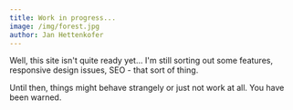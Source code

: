 ```yaml
---
title: Work in progress...
image: /img/forest.jpg
author: Jan Hettenkofer
---
```


Well, this site isn't quite ready yet... I'm still sorting out some features, responsive design issues, SEO - that sort of thing.

Until then, things might behave strangely or just not work at all. You have been warned.

<!--more-->


